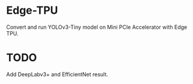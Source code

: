 # Edge-TPU
Convert and run YOLOv3-Tiny model on Mini PCIe Accelerator with Edge TPU.

# TODO
Add DeepLabv3+ and EfficientNet result.
